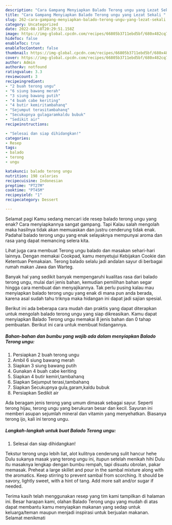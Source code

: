 ```yaml
---
description: "Cara Gampang Menyiapkan Balado Terong ungu yang Lezat Sekali "
title: "Cara Gampang Menyiapkan Balado Terong ungu yang Lezat Sekali "
slug: 262-cara-gampang-menyiapkan-balado-terong-ungu-yang-lezat-sekali
category: Uncategorized
date: 2022-08-18T20:29:51.158Z
image: https://img-global.cpcdn.com/recipes/66805b3711ebd5bf/680x482cq70/balado-terong-ungu-foto-resep-utama.jpg
hideToc: false
enableToc: true
enableTocContent: false
thumbnail: https://img-global.cpcdn.com/recipes/66805b3711ebd5bf/680x482cq70/balado-terong-ungu-foto-resep-utama.jpg
cover: https://img-global.cpcdn.com/recipes/66805b3711ebd5bf/680x482cq70/balado-terong-ungu-foto-resep-utama.jpg
author: Admin
authorAv: notfound
ratingvalue: 3.3
reviewcount: 3
recipeingredient:
- "2 buah terong ungu"
- "6 siung bawang merah"
- "3 siung bawang putih"
- "4 buah cabe keriting"
- "4 butir kemiritambahanq"
- "Sejumput terasitambahanq"
- "Secukupnya gulagaramkaldu bubuk"
- "Sedikit air"
recipeinstructions:

- "Selesai dan siap dihidangkan!"
categories:
- Resep
tags:
- balado
- terong
- ungu

katakunci: balado terong ungu 
nutrition: 198 calories
recipecuisine: Indonesian
preptime: "PT27M"
cooktime: "PT45M"
recipeyield: "1"
recipecategory: Dessert

---
```



Selamat pagi Kamu sedang mencari ide resep balado terong ungu yang enak? Cara menyiapkannya sangat gampang. Tapi Kalau salah mengolah maka hasilnya tidak akan memuaskan dan justru cenderung tidak enak. Padahal balado terong ungu yang enak selayaknya mempunyai aroma dan rasa yang dapat memancing selera kita.


Lihat juga cara membuat Terong ungu balado dan masakan sehari-hari lainnya. Dengan memakai Cookpad, kamu menyetujui Kebijakan Cookie dan Ketentuan Pemakaian. Terong balado selalu jadi andalan sayur di berbagai rumah makan Jawa dan Warteg.

Banyak hal yang sedikit banyak mempengaruhi kualitas rasa dari balado terong ungu, mulai dari jenis bahan, kemudian pemilihan bahan segar hingga cara membuat dan menyajikannya. Tak perlu pusing kalau mau menyiapkan balado terong ungu yang enak di mana pun anda berada, karena asal sudah tahu triknya maka hidangan ini dapat jadi sajian spesial.


Berikut ini ada beberapa cara mudah dan praktis yang dapat diterapkan untuk mengolah balado terong ungu yang siap dikreasikan. Kamu dapat menyiapkan Balado Terong ungu memakai 8 jenis bahan dan 0 tahap pembuatan. Berikut ini cara untuk membuat hidangannya.

<!--inarticleads1-->

##### Bahan-bahan dan bumbu yang wajib ada dalam menyiapkan Balado Terong ungu:

1. Persiapkan 2 buah terong ungu
1. Ambil 6 siung bawang merah
1. Siapkan 3 siung bawang putih
1. Gunakan 4 buah cabe keriting
1. Siapkan 4 butir kemiri,tambahanq
1. Siapkan Sejumput terasi,tambahanq
1. Siapkan Secukupnya gula,garam,kaldu bubuk
1. Persiapkan Sedikit air


Ada beragam jenis terong yang umum dimasak sebagai sayur. Seperti terong hijau, terong ungu yang berukuran besar dan kecil. Sayuran ini memberi asupan sejumlah mineral dan vitamin yang menyehatkan. Biasanya terong ijo, kali ini terong ungu. 

<!--inarticleads2-->

##### Langkah-langkah untuk buat Balado Terong ungu:


1. Selesai dan siap dihidangkan!

Tekstur terong ungu lebih liat, alot kulitnya cenderung sulit hancur hehe Dulu sukanya masak yang terong ungu ini, itupun setelah menikah hihi Dulu itu masaknya lengkap dengan bumbu rempah, tapi disuatu obrolan, pakar memasak. Preheat a large skillet and pour in the sambal mixture along with the aromatics. Keep stirring to prevent sambal from scorching. It should be savory, lightly sweet, with a hint of tang. Add more salt and/or sugar if needed. 

Terima kasih telah menggunakan resep yang tim kami tampilkan di halaman ini. Besar harapan kami, olahan Balado Terong ungu yang mudah di atas dapat membantu kamu menyiapkan makanan yang sedap untuk keluarga/teman maupun menjadi inspirasi untuk berjualan makanan. Selamat menikmati
